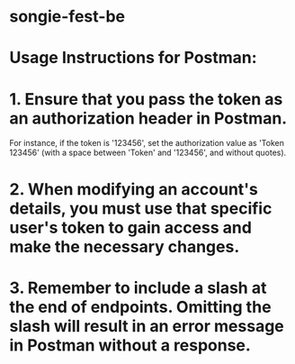# songie-fest-be


# Usage Instructions for Postman:

# 1. Ensure that you pass the token as an authorization header in Postman.
  For instance, if the token is '123456', set the authorization value as 'Token 123456' (with a space between 'Token' and '123456', and without quotes).

# 2. When modifying an account's details, you must use that specific user's token to gain access and make the necessary changes.

# 3. Remember to include a slash at the end of endpoints. Omitting the slash will result in an error message in Postman without a response.
